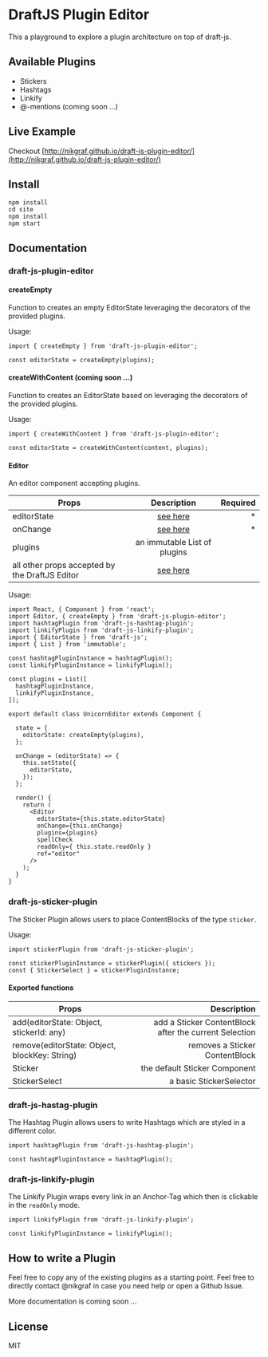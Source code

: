 # DraftJS Plugin Editor

This a playground to explore a plugin architecture on top of draft-js.

## Available Plugins

- Stickers
- Hashtags
- Linkify
- @-mentions (coming soon …)

## Live Example

Checkout [http://nikgraf.github.io/draft-js-plugin-editor/](http://nikgraf.github.io/draft-js-plugin-editor/)

## Install

```
npm install
cd site
npm install
npm start
```

## Documentation

### draft-js-plugin-editor

#### createEmpty

Function to creates an empty EditorState leveraging the decorators of the provided plugins.

Usage:
```
import { createEmpty } from 'draft-js-plugin-editor';

const editorState = createEmpty(plugins);
```

#### createWithContent (coming soon …)

Function to creates an EditorState based on leveraging the decorators of the provided plugins.

Usage:
```
import { createWithContent } from 'draft-js-plugin-editor';

const editorState = createWithContent(content, plugins);
```

#### Editor

An editor component accepting plugins.

| Props                                          | Description  | Required
| -----------------------------------------------|:------------:| -------:|
| editorState                                    | [see here](https://facebook.github.io/draft-js/docs/api-reference-editor-state.html#content)| * |
| onChange                                       | [see here](https://facebook.github.io/draft-js/docs/api-reference-editor.html#onchange)| * |
| plugins                                        | an immutable List of plugins |  |
| all other props accepted by the DraftJS Editor | [see here](https://facebook.github.io/draft-js/docs/api-reference-editor.html#props) |  |

Usage:
```
import React, { Component } from 'react';
import Editor, { createEmpty } from 'draft-js-plugin-editor';
import hashtagPlugin from 'draft-js-hashtag-plugin';
import linkifyPlugin from 'draft-js-linkify-plugin';
import { EditorState } from 'draft-js';
import { List } from 'immutable';

const hashtagPluginInstance = hashtagPlugin();
const linkifyPluginInstance = linkifyPlugin();

const plugins = List([
  hashtagPluginInstance,
  linkifyPluginInstance,
]);

export default class UnicornEditor extends Component {

  state = {
    editorState: createEmpty(plugins),
  };

  onChange = (editorState) => {
    this.setState({
      editorState,
    });
  };

  render() {
    return (
      <Editor
        editorState={this.state.editorState}
        onChange={this.onChange}
        plugins={plugins}
        spellCheck
        readOnly={ this.state.readOnly }
        ref="editor"
      />
    );
  }
}
```

### draft-js-sticker-plugin

The Sticker Plugin allows users to place ContentBlocks of the type `sticker`.

Usage:

```
import stickerPlugin from 'draft-js-sticker-plugin';

const stickerPluginInstance = stickerPlugin({ stickers });
const { StickerSelect } = stickerPluginInstance;
```

#### Exported functions

| Props                                          | Description
| -----------------------------------------------|------------:|
| add(editorState: Object, stickerId: any) | add a Sticker ContentBlock after the current Selection|
| remove(editorState: Object, blockKey: String) | removes a Sticker ContentBlock|
| Sticker | the default Sticker Component |
| StickerSelect | a basic StickerSelector |

### draft-js-hastag-plugin

The Hashtag Plugin allows users to write Hashtags which are styled in a different color.

```
import hashtagPlugin from 'draft-js-hashtag-plugin';

const hashtagPluginInstance = hashtagPlugin();
```

### draft-js-linkify-plugin

The Linkify Plugin wraps every link in an Anchor-Tag which then is clickable in the `readOnly` mode.

```
import linkifyPlugin from 'draft-js-linkify-plugin';

const linkifyPluginInstance = linkifyPlugin();
```

## How to write a Plugin

Feel free to copy any of the existing plugins as a starting point. Feel free to directly contact @nikgraf in case you need help or open a Github Issue.

More documentation is coming soon …

## License

MIT
